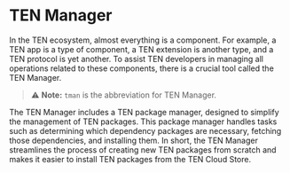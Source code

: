 # TEN Manager

In the TEN ecosystem, almost everything is a component. For example, a TEN app is a type of component, a TEN extension is another type, and a TEN protocol is yet another. To assist TEN developers in managing all operations related to these components, there is a crucial tool called the TEN Manager.

> ⚠️ **Note:**
> `tman` is the abbreviation for TEN Manager.

The TEN Manager includes a TEN package manager, designed to simplify the management of TEN packages. This package manager handles tasks such as determining which dependency packages are necessary, fetching those dependencies, and installing them. In short, the TEN Manager streamlines the process of creating new TEN packages from scratch and makes it easier to install TEN packages from the TEN Cloud Store.
